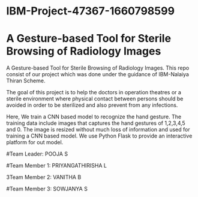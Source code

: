 # IBM-Project-47367-1660798599
# A Gesture-based Tool for Sterile Browsing of Radiology Images

A Gesture-based Tool for Sterile Browsing of Radiology Images. This repo consist of our project which was done under the guidance of IBM-Nalaiya Thiran Scheme.

The goal of this project is to help the doctors in operation theatres or a sterile environment where physical contact between persons should be avoided in order to be sterilized and also prevent from any infections.

Here, We train a CNN based model to recognize the hand gesture. The training data include images that captures the hand gestures of 1,2,3,4,5 and 0. The image is resized without much loss of information and used for training a CNN based model. We use Python Flask to provide an interactive platform for out model.

#Team Leader: POOJA S

#Team Member 1: PRIYANGATHIRISHA L

3Team Member 2: VANITHA B

#Team Member 3: SOWJANYA S

